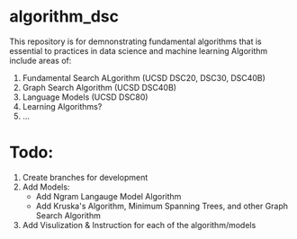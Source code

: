 # algorithm_dsc
This repository is for demnonstrating fundamental algorithms that is essential to practices in data science and machine learning
Algorithm include areas of:
1. Fundamental Search ALgorithm (UCSD DSC20, DSC30, DSC40B)
2. Graph Search Algorithm (UCSD DSC40B)
3. Language Models (UCSD DSC80)
4. Learning Algorithms?
5. ...

# Todo:
1. Create branches for development
2. Add Models:
   - Add Ngram Langauge Model Algorithm
   - Add Kruska's Algorithm, Minimum Spanning Trees, and other Graph Search Algorithm
4. Add Visulization & Instruction for each of the algorithm/models
